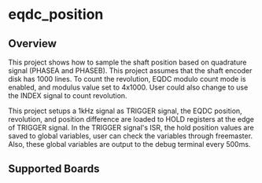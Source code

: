 # eqdc_position

## Overview
This project shows how to sample the shaft position based on quadrature signal (PHASEA and PHASEB).
This project assumes that the shaft encoder disk has 1000 lines. To count the revolution,
EQDC modulo count mode is enabled, and modulus value set to 4x1000. User could also change
to use the INDEX signal to count revolution.

This project setups a 1kHz signal as TRIGGER signal, the EQDC position, revolution,
and position difference are loaded to HOLD registers at the edge of TRIGGER signal.
In the TRIGGER signal's ISR, the hold position values are saved to global variables,
user can check the variables through freemaster. Also, these global variables
are output to the debug terminal every 500ms.

## Supported Boards
